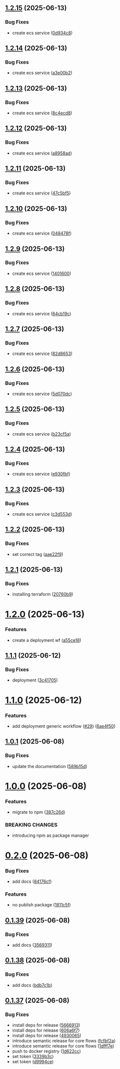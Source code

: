 ## [1.2.15](https://github.com/Stamper-Labs/core-flows/compare/v1.2.14...v1.2.15) (2025-06-13)


### Bug Fixes

* create ecs service ([0d934c8](https://github.com/Stamper-Labs/core-flows/commit/0d934c8965f1deb4f804587f78fb5bda1341b467))

## [1.2.14](https://github.com/Stamper-Labs/core-flows/compare/v1.2.13...v1.2.14) (2025-06-13)


### Bug Fixes

* create ecs service ([a3e00b2](https://github.com/Stamper-Labs/core-flows/commit/a3e00b20465f0f66f02921ddb0d33622ea3ef2f7))

## [1.2.13](https://github.com/Stamper-Labs/core-flows/compare/v1.2.12...v1.2.13) (2025-06-13)


### Bug Fixes

* create ecs service ([8c4ecd8](https://github.com/Stamper-Labs/core-flows/commit/8c4ecd870904f4427c054d27cd4a7aed2fa07516))

## [1.2.12](https://github.com/Stamper-Labs/core-flows/compare/v1.2.11...v1.2.12) (2025-06-13)


### Bug Fixes

* create ecs service ([a8958ad](https://github.com/Stamper-Labs/core-flows/commit/a8958ad5f1909b61291b9c2705802b8e414b28f6))

## [1.2.11](https://github.com/Stamper-Labs/core-flows/compare/v1.2.10...v1.2.11) (2025-06-13)


### Bug Fixes

* create ecs service ([47c5bf5](https://github.com/Stamper-Labs/core-flows/commit/47c5bf51be36dc425580f929c32f6820bd024677))

## [1.2.10](https://github.com/Stamper-Labs/core-flows/compare/v1.2.9...v1.2.10) (2025-06-13)


### Bug Fixes

* create ecs service ([048478f](https://github.com/Stamper-Labs/core-flows/commit/048478f6198c061787ea6fdbcc3df11ec7d10739))

## [1.2.9](https://github.com/Stamper-Labs/core-flows/compare/v1.2.8...v1.2.9) (2025-06-13)


### Bug Fixes

* create ecs service ([1401600](https://github.com/Stamper-Labs/core-flows/commit/1401600921f172642720a9359cf3de858bec6c2e))

## [1.2.8](https://github.com/Stamper-Labs/core-flows/compare/v1.2.7...v1.2.8) (2025-06-13)


### Bug Fixes

* create ecs service ([64cb19c](https://github.com/Stamper-Labs/core-flows/commit/64cb19ccfd73d53db8ec17d4ee6194fe28f423b7))

## [1.2.7](https://github.com/Stamper-Labs/core-flows/compare/v1.2.6...v1.2.7) (2025-06-13)


### Bug Fixes

* create ecs service ([82d8653](https://github.com/Stamper-Labs/core-flows/commit/82d86535eec2010712efd47242f4fd5407676cea))

## [1.2.6](https://github.com/Stamper-Labs/core-flows/compare/v1.2.5...v1.2.6) (2025-06-13)


### Bug Fixes

* create ecs service ([5d070dc](https://github.com/Stamper-Labs/core-flows/commit/5d070dc9de3ff1c45f0079511cf867f63241327f))

## [1.2.5](https://github.com/Stamper-Labs/core-flows/compare/v1.2.4...v1.2.5) (2025-06-13)


### Bug Fixes

* create ecs service ([b23cf5a](https://github.com/Stamper-Labs/core-flows/commit/b23cf5acf719a1b2678fc74ac6f09586cb9f63f8))

## [1.2.4](https://github.com/Stamper-Labs/core-flows/compare/v1.2.3...v1.2.4) (2025-06-13)


### Bug Fixes

* create ecs service ([e930fbf](https://github.com/Stamper-Labs/core-flows/commit/e930fbf017913775856a57fdab737620d201aeba))

## [1.2.3](https://github.com/Stamper-Labs/core-flows/compare/v1.2.2...v1.2.3) (2025-06-13)


### Bug Fixes

* create ecs service ([c3d553d](https://github.com/Stamper-Labs/core-flows/commit/c3d553d0e4335990b7ad2e3094d828a0a8f31b6b))

## [1.2.2](https://github.com/Stamper-Labs/core-flows/compare/v1.2.1...v1.2.2) (2025-06-13)


### Bug Fixes

* set correct tag ([aae22f9](https://github.com/Stamper-Labs/core-flows/commit/aae22f94b9f57e8c170132e694ed378e91e3df09))

## [1.2.1](https://github.com/Stamper-Labs/core-flows/compare/v1.2.0...v1.2.1) (2025-06-13)


### Bug Fixes

* installing terraform ([20760b9](https://github.com/Stamper-Labs/core-flows/commit/20760b96540e3374a7bc9440b95b6ac0effc358e))

# [1.2.0](https://github.com/Stamper-Labs/core-flows/compare/v1.1.1...v1.2.0) (2025-06-13)


### Features

* create a deployment wf ([a55ce18](https://github.com/Stamper-Labs/core-flows/commit/a55ce180fa7ce601209c3c140b612ab509e28049))

## [1.1.1](https://github.com/Stamper-Labs/core-flows/compare/v1.1.0...v1.1.1) (2025-06-12)


### Bug Fixes

* deployment ([3c41705](https://github.com/Stamper-Labs/core-flows/commit/3c41705cb5cda8f91503ce78ae7875ff051a1ed2))

# [1.1.0](https://github.com/Stamper-Labs/core-flows/compare/v1.0.1...v1.1.0) (2025-06-12)


### Features

* add deployment generic workflow ([#29](https://github.com/Stamper-Labs/core-flows/issues/29)) ([6ae4f50](https://github.com/Stamper-Labs/core-flows/commit/6ae4f505c9bf1fae8e793bbb4364140b32026ad1))

## [1.0.1](https://github.com/Stamper-Labs/core-flows/compare/v1.0.0...v1.0.1) (2025-06-08)


### Bug Fixes

* update the documentation ([589b15d](https://github.com/Stamper-Labs/core-flows/commit/589b15d36ff13a182f092bd4667736f0e3e4da36))

# [1.0.0](https://github.com/Stamper-Labs/core-flows/compare/v0.2.0...v1.0.0) (2025-06-08)


### Features

* migrate to npm ([387c26d](https://github.com/Stamper-Labs/core-flows/commit/387c26d11a8f205bd0e75256708089a4b590cef2))


### BREAKING CHANGES

* introducing npm as package manager

# [0.2.0](https://github.com/Stamper-Labs/core-flows/compare/v0.1.39...v0.2.0) (2025-06-08)


### Bug Fixes

* add docs ([84176cf](https://github.com/Stamper-Labs/core-flows/commit/84176cf6ae47c0a74bb33085bf2ea6e00a886dba))


### Features

* no publish package ([1811c5f](https://github.com/Stamper-Labs/core-flows/commit/1811c5f56018b02ddb31c7324a48916d0472b0c5))

## [0.1.39](https://github.com/Stamper-Labs/core-flows/compare/v0.1.38...v0.1.39) (2025-06-08)


### Bug Fixes

* add docs ([3569311](https://github.com/Stamper-Labs/core-flows/commit/3569311dd79121ada3f309038a8b8c9843025c39))

## [0.1.38](https://github.com/Stamper-Labs/core-flows/compare/v0.1.37...v0.1.38) (2025-06-08)


### Bug Fixes

* add docs ([bdb7c1b](https://github.com/Stamper-Labs/core-flows/commit/bdb7c1be880cba5843dd79d22f6b99872584e026))

## [0.1.37](https://github.com/Stamper-Labs/core-flows/compare/v0.1.36...v0.1.37) (2025-06-08)


### Bug Fixes

* install deps for release ([5666913](https://github.com/Stamper-Labs/core-flows/commit/56669135e71a7ae8f7e85827f0d4deef04f1368d))
* install deps for release ([606a6f7](https://github.com/Stamper-Labs/core-flows/commit/606a6f74d5f69ca2f6765b13ed68dc95f3b973ff))
* install deps for release ([4930065](https://github.com/Stamper-Labs/core-flows/commit/49300652a515120c81b5b9a389158c4036769649))
* introduce semantic release for core flows ([fcfbf2a](https://github.com/Stamper-Labs/core-flows/commit/fcfbf2a9dbda8b54111c191376376637a1d0a5b3))
* introduce semantic release for core flows ([1dfff7e](https://github.com/Stamper-Labs/core-flows/commit/1dfff7ec63c47551f596e450f523a8c4bbdcc2e9))
* push to docker registry ([1d622cc](https://github.com/Stamper-Labs/core-flows/commit/1d622cca5c9a800b05297263e2a962e4a9abc5a7))
* set token ([3339b3c](https://github.com/Stamper-Labs/core-flows/commit/3339b3c7611e27791141883bb49d8befd511d9a9))
* set token ([d9994ce](https://github.com/Stamper-Labs/core-flows/commit/d9994cebd0b8ffdfa63721305cc75be32311c424))
